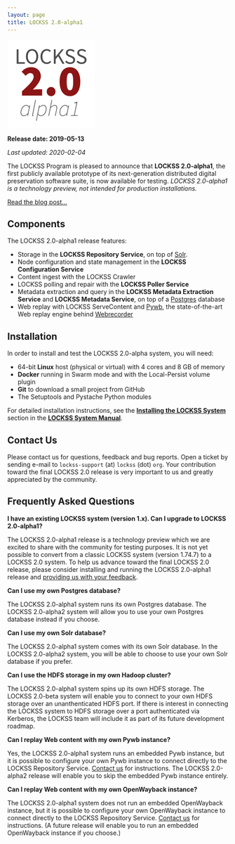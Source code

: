 ```yaml
---
layout: page
title: LOCKSS 2.0-alpha1
---
```


![LOCKSS 2.0-alpha1](/images/lockss-2.0-alpha1_200.png)

**Release date: 2019-05-13**

*Last updated: 2020-02-04*

The LOCKSS Program is pleased to announce that **LOCKSS 2.0-alpha1**, the first publicly available prototype of its next-generation distributed digital preservation software suite, is now available for testing. *LOCKSS 2.0-alpha1 is a technology preview, not intended for production installations.*

[Read the blog post...](https://www.lockss.org/blog/lockss-20-alpha1-available-testing)

## Components

The LOCKSS 2.0-alpha1 release features:

*   Storage in the **LOCKSS Repository Service**, on top of [Solr](https://lucene.apache.org/solr/).
*   Node configuration and state management in the **LOCKSS Configuration Service**
*   Content ingest with the LOCKSS Crawler
*   LOCKSS polling and repair with the **LOCKSS Poller Service**
*   Metadata extraction and query in the **LOCKSS Metadata Extraction Service** and **LOCKSS Metadata Service**, on top of a [Postgres](https://www.postgresql.org/) database
*   Web replay with LOCKSS ServeContent and [Pywb](https://github.com/webrecorder/pywb), the state-of-the-art Web replay engine behind [Webrecorder](https://webrecorder.io/)

## Installation

In order to install and test the LOCKSS 2.0-alpha system, you will need:

- 64-bit **Linux** host (physical or virtual) with 4 cores and 8 GB of memory
- **Docker** running in Swarm mode and with the Local-Persist volume plugin
- **Git** to download a small project from GitHub
- The Setuptools and Pystache Python modules

For detailed installation instructions, see the [**Installing the LOCKSS System**](../manual/2.0-alpha1/installing) section in the [**LOCKSS System Manual**](../manual/2.0-alpha1).

## Contact Us

Please contact us for questions, feedback and bug reports. Open a ticket by sending e-mail to `lockss-support` (at) `lockss` (dot) `org`. Your contribution toward the final LOCKSS 2.0 release is very important to us and greatly appreciated by the community.

## Frequently Asked Questions

**I have an existing LOCKSS system (version 1.x). Can I upgrade to LOCKSS 2.0-alpha1?**

The LOCKSS 2.0-alpha1 release is a technology preview which we are excited to share with the community for testing purposes. It is not yet possible to convert from a classic LOCKSS system (version 1.74.7) to a LOCKSS 2.0 system. To help us advance toward the final LOCKSS 2.0 release, please consider installing and running the LOCKSS 2.0-alpha1 release and [providing us with your feedback](#contact-us).

**Can I use my own Postgres database?**

The LOCKSS 2.0-alpha1 system runs its own Postgres database. The LOCKSS 2.0-alpha2 system will allow you to use your own Postgres database instead if you choose.

**Can I use my own Solr database?**

The LOCKSS 2.0-alpha1 system comes with its own Solr database. In the LOCKSS 2.0-alpha2 system, you will be able to choose to use your own Solr database if you prefer.

**Can I use the HDFS storage in my own Hadoop cluster?**

The LOCKSS 2.0-alpha1 system spins up its own HDFS storage. The LOCKSS 2.0-beta system will enable you to connect to your own HDFS storage over an unanthenticated HDFS port. If there is interest in connecting the LOCKSS system to HDFS storage over a port authenticated via Kerberos, the LOCKSS team will include it as part of its future development roadmap.

**Can I replay Web content with my own Pywb instance?**

Yes, the LOCKSS 2.0-alpha1 system runs an embedded Pywb instance, but it is possible to configure your own Pywb instance to connect directly to the LOCKSS Repository Service. [Contact us](#contact-us) for instructions. The LOCKSS 2.0-alpha2 release will enable you to skip the embedded Pywb instance entirely.

**Can I replay Web content with my own OpenWayback instance?**

The LOCKSS 2.0-alpha1 system does not run an embedded OpenWayback instance, but it is possible to configure your own OpenWayback instance to connect directly to the LOCKSS Repository Service. [Contact us](#contact-us) for instructions. (A future release will enable you to run an embedded OpenWayback instance if you choose.)

